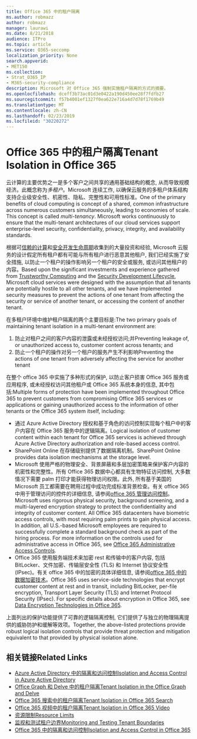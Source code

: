 ```yaml
---
title: Office 365 中的租户隔离
ms.author: robmazz
author: robmazz
manager: laurawi
ms.date: 8/21/2018
audience: ITPro
ms.topic: article
ms.service: O365-seccomp
localization_priority: None
search.appverid:
- MET150
ms.collection:
- Strat_O365_IP
- M365-security-compliance
description: Microsoft 对 Office 365 强制实施租户隔离的方式的摘要。
ms.openlocfilehash: dceff3b73ac01d3e0422a190d450ee28f7fdfb27
ms.sourcegitcommit: f57b4001ef1327f0ea622e716a4d7d78f1769b49
ms.translationtype: MT
ms.contentlocale: zh-CN
ms.lasthandoff: 02/23/2019
ms.locfileid: "30220272"
---
```

# <a name="tenant-isolation-in-office-365"></a><span data-ttu-id="c1e89-103">Office 365 中的租户隔离</span><span class="sxs-lookup"><span data-stu-id="c1e89-103">Tenant Isolation in Office 365</span></span>

<span data-ttu-id="c1e89-p101">云计算的主要优势之一是多个客户之间共享的通用基础结构的概念, 从而导致规模经济。此概念称为*多租户*。Microsoft 连续工作, 以确保云服务的多租户体系结构支持企业级安全性、机密性、隐私、完整性和可用性标准。</span><span class="sxs-lookup"><span data-stu-id="c1e89-p101">One of the primary benefits of cloud computing is concept of a shared, common infrastructure across numerous customers simultaneously, leading to economies of scale. This concept is called *multi-tenancy*. Microsoft works continuously to ensure that the multi-tenant architectures of our cloud services support enterprise-level security, confidentiality, privacy, integrity, and availability standards.</span></span>

<span data-ttu-id="c1e89-107">根据可[信赖的计算](https://www.microsoft.com/en-us/twc/default.aspx)和[安全开发生命周期](http://www.microsoft.com/security/sdl/default.aspx)收集到的大量投资和经验, Microsoft 云服务的设计假定所有租户都有可能与所有租户进行恶意其他租户, 我们已经实施了安全措施, 以防止一个租户的操作影响另一个租户的安全或服务, 或访问其他租户的内容。</span><span class="sxs-lookup"><span data-stu-id="c1e89-107">Based upon the significant investments and experience gathered from [Trustworthy Computing](https://www.microsoft.com/en-us/twc/default.aspx) and the [Security Development Lifecycle](http://www.microsoft.com/security/sdl/default.aspx), Microsoft cloud services were designed with the assumption that all tenants are potentially hostile to all other tenants, and we have implemented security measures to prevent the actions of one tenant from affecting the security or service of another tenant, or accessing the content of another tenant.</span></span>

<span data-ttu-id="c1e89-108">在多租户环境中维护租户隔离的两个主要目标是:</span><span class="sxs-lookup"><span data-stu-id="c1e89-108">The two primary goals of maintaining tenant isolation in a multi-tenant environment are:</span></span>
1.  <span data-ttu-id="c1e89-109">防止对租户之间的客户内容的泄露或未经授权访问;并</span><span class="sxs-lookup"><span data-stu-id="c1e89-109">Preventing leakage of, or unauthorized access to, customer content across tenants; and</span></span>
2.  <span data-ttu-id="c1e89-110">防止一个租户的操作对另一个租户的服务产生不利影响</span><span class="sxs-lookup"><span data-stu-id="c1e89-110">Preventing the actions of one tenant from adversely affecting the service for another tenant</span></span>

<span data-ttu-id="c1e89-111">在整个 office 365 中实施了多种形式的保护, 以防止客户损害 Office 365 服务或应用程序, 或未经授权访问其他租户或 Office 365 系统本身的信息, 其中包括:</span><span class="sxs-lookup"><span data-stu-id="c1e89-111">Multiple forms of protection have been implemented throughout Office 365 to prevent customers from compromising Office 365 services or applications or gaining unauthorized access to the information of other tenants or the Office 365 system itself, including:</span></span>
- <span data-ttu-id="c1e89-112">通过 Azure Active Directory 授权和基于角色的访问控制实现每个租户中的客户内容在 Office 365 服务中的逻辑隔离。</span><span class="sxs-lookup"><span data-stu-id="c1e89-112">Logical isolation of customer content within each tenant for Office 365 services is achieved through Azure Active Directory authorization and role-based access control.</span></span>
- <span data-ttu-id="c1e89-113">SharePoint Online 在存储级别提供了数据隔离机制。</span><span class="sxs-lookup"><span data-stu-id="c1e89-113">SharePoint Online provides data isolation mechanisms at the storage level.</span></span>
- <span data-ttu-id="c1e89-p102">Microsoft 使用严格的物理安全、背景屏蔽和多层加密策略来保护客户内容的机密性和完整性。所有 Office 365 数据中心都具有生物特征访问控制, 大多数情况下需要 palm 打印才能获得物理访问权限。此外, 所有基于美国的 Microsoft 员工都需要在聘用过程中成功完成标准背景检查。有关 office 365 中用于管理访问的控件的详细信息, 请参阅[office 365 管理访问控制](office-365-administrative-access-controls-overview.md)。</span><span class="sxs-lookup"><span data-stu-id="c1e89-p102">Microsoft uses rigorous physical security, background screening, and a multi-layered encryption strategy to protect the confidentiality and integrity of customer content. All Office 365 datacenters have biometric access controls, with most requiring palm prints to gain physical access. In addition, all U.S.-based Microsoft employees are required to successfully complete a standard background check as part of the hiring process. For more information on the controls used for administrative access in Office 365, see [Office 365 Administrative Access Controls](office-365-administrative-access-controls-overview.md).</span></span>
- <span data-ttu-id="c1e89-p103">Office 365 使用服务端技术来加密 rest 和传输中的客户内容, 包括 BitLocker、文件加密、传输层安全性 (TLS) 和 Internet 协议安全性 (IPsec)。有关 office 365 中的加密的具体详细信息, 请参阅[office 365 中的数据加密技术](office-365-encryption-in-the-microsoft-cloud-overview.md)。</span><span class="sxs-lookup"><span data-stu-id="c1e89-p103">Office 365 uses service-side technologies that encrypt customer content at rest and in transit, including BitLocker, per-file encryption, Transport Layer Security (TLS) and Internet Protocol Security (IPsec). For specific details about encryption in Office 365, see [Data Encryption Technologies in Office 365](office-365-encryption-in-the-microsoft-cloud-overview.md).</span></span>

<span data-ttu-id="c1e89-120">上面列出的保护功能提供了可靠的逻辑隔离控制, 它们提供了与独立的物理隔离提供的威胁防护和缓解等效项。</span><span class="sxs-lookup"><span data-stu-id="c1e89-120">Together, the above-listed protections provide robust logical isolation controls that provide threat protection and mitigation equivalent to that provided by physical isolation alone.</span></span>

## <a name="related-links"></a><span data-ttu-id="c1e89-121">相关链接</span><span class="sxs-lookup"><span data-stu-id="c1e89-121">Related Links</span></span>
- [<span data-ttu-id="c1e89-122">Azure Active Directory 中的隔离和访问控制</span><span class="sxs-lookup"><span data-stu-id="c1e89-122">Isolation and Access Control in Azure Active Directory</span></span>](office-365-isolation-in-azure-active-directory.md)
- [<span data-ttu-id="c1e89-123">Office Graph 和 Delve 中的租户隔离</span><span class="sxs-lookup"><span data-stu-id="c1e89-123">Tenant Isolation in the Office Graph and Delve</span></span>](office-365-isolation-in-graph-and-delve.md)
- [<span data-ttu-id="c1e89-124">Office 365 搜索中的租户隔离</span><span class="sxs-lookup"><span data-stu-id="c1e89-124">Tenant Isolation in Office 365 Search</span></span>](office-365-isolation-in-office-365-search.md)
- [<span data-ttu-id="c1e89-125">Office 365 视频中的租户隔离</span><span class="sxs-lookup"><span data-stu-id="c1e89-125">Tenant Isolation in Office 365 Video</span></span>](office-365-isolation-in-office-365-video.md)
- [<span data-ttu-id="c1e89-126">资源限制</span><span class="sxs-lookup"><span data-stu-id="c1e89-126">Resource Limits</span></span>](office-365-resource-limits.md)
- [<span data-ttu-id="c1e89-127">监视和测试租户边界</span><span class="sxs-lookup"><span data-stu-id="c1e89-127">Monitoring and Testing Tenant Boundaries</span></span>](office-365-monitoring-and-testing.md)
- [<span data-ttu-id="c1e89-128">Office 365 中的隔离和访问控制</span><span class="sxs-lookup"><span data-stu-id="c1e89-128">Isolation and Access Control in Office 365</span></span>](office-365-isolation-in-office-365.md)
